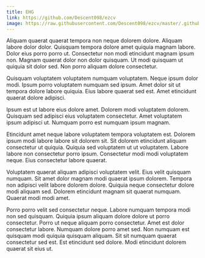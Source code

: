 ```yaml
---
title: EHG
link: https://github.com/Descent098/ezcv
image: https://raw.githubusercontent.com/Descent098/ezcv/master/.github/logo.png
---
```


Aliquam quaerat quaerat tempora non neque dolorem dolore. Aliquam labore dolor dolor. Quisquam tempora dolore amet quiquia magnam labore. Dolor eius porro porro ut. Consectetur non modi etincidunt magnam ipsum non. Magnam quaerat dolor non dolor quisquam. Ut modi quisquam ut quiquia sit dolor sed. Non porro aliquam dolore consectetur.

Quisquam voluptatem voluptatem numquam voluptatem. Neque ipsum dolor modi. Ipsum porro voluptatem numquam sed ipsum. Amet dolor sit ut tempora dolore labore quiquia. Eius labore quaerat sed est. Amet etincidunt quaerat dolore adipisci.

Ipsum est ut labore eius dolore amet. Dolorem modi voluptatem dolorem. Quisquam sed adipisci eius voluptatem consectetur. Amet voluptatem ipsum adipisci ut. Numquam porro est numquam ipsum magnam.

Etincidunt amet neque labore voluptatem tempora voluptatem est. Dolorem ipsum modi labore labore sit dolorem sit. Sit dolorem etincidunt aliquam consectetur ut quiquia. Quiquia sed voluptatem ut ut voluptatem. Labore labore non consectetur porro ipsum. Consectetur modi modi voluptatem neque. Eius consectetur labore quaerat.

Voluptatem quaerat aliquam adipisci voluptatem velit. Eius velit quisquam numquam. Sit amet dolor magnam modi quaerat ipsum dolorem. Tempora non adipisci velit labore dolorem dolore. Quiquia neque consectetur dolore modi aliquam sed. Dolorem etincidunt magnam sit quaerat numquam. Quaerat modi modi amet.

Porro porro velit sed consectetur neque. Labore numquam tempora modi non sed quisquam. Quiquia ipsum aliquam dolore dolore ut porro consectetur. Porro ut neque aliquam porro consectetur. Amet est dolor consectetur labore. Numquam dolore porro amet sed. Non numquam est quisquam modi quiquia quisquam aliquam. Sit sit numquam quaerat consectetur sed est. Est etincidunt sed dolore. Modi etincidunt dolorem quaerat sit eius ut.
    